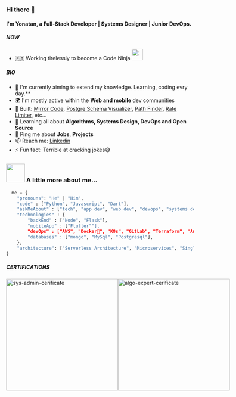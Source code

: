 ### Hi there 👋

#### I'm Yonatan, a Full-Stack Developer | Systems Designer | Junior DevOps.

##### NOW

- 🇵🇹 Working tirelessly to become a Code Ninja <img src="https://media.giphy.com/media/WUlplcMpOCEmTGBtBW/giphy.gif" width="30">

##### BIO

- 🏢 I'm currently aiming to extend my knowledge. Learning, coding evry day.**
- 🌍 I'm mostly active within the **Web and mobile** dev communities
- 🔨 Built: [Mirror Code](https://mirror-code.web.app), [Postgre Schema Visualizer](https://pg-schema-visualizer.web.app), [Path Finder](https://pathfinder-visually.web.app/), [Rate Limiter](https://www.npmjs.com/package/simple-rate-limiter-middleware), etc…
- 🌱 Learning all about **Algorithms, Systems Design, DevOps and Open Source**
- 💬 Ping me about **Jobs**, **Projects**
- 📫 Reach me: [Linkedin](https://www.linkedin.com/in/yonatan-merkebu-16a633182/)
- ⚡️ Fun fact: Terrible at cracking jokes😅

### <img src="https://media.giphy.com/media/VgCDAzcKvsR6OM0uWg/giphy.gif" width="50"> A little more about me...  

```python
  me = {
    "pronouns": "He" | "Him",
    "code" : ["Python", "Javascript", "Dart"],
    "askMeAbout" : ["tech", "app dev", "web dev", "devops", "systems design"],
    "technologies" : {
        "backEnd" : ["Node", "Flask"],
        "mobileApp" : ["Flutter""],
        "devOps" : ["AWS", "Docker🐳", "K8s", "GitLab", "Terraform", "Ansible"],
        "databases" : ["mongo", "MySql", "Postgresql"],
    },
    "architecture": ["Serverless Architecture", "Microservices", "Single page applications"],
}
```

##### CERTIFICATIONS
<div style="display: flex; gap: 10"> 
  <img src="https://user-images.githubusercontent.com/61096394/186869309-89cfa1a2-381a-460f-9ef1-b1793995b14f.PNG" alt="sys-admin-cerificate" width="300">
  <img src="https://user-images.githubusercontent.com/61096394/189474509-6d27d170-971d-4512-b34a-f5a4a4b35619.PNG" alt="algo-expert-cerificate" width="300">
</div>
